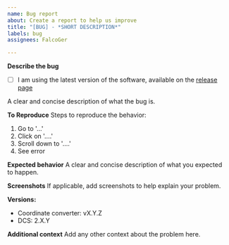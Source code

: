 ```yaml
---
name: Bug report
about: Create a report to help us improve
title: "[BUG] - *SHORT DESCRIPTION*"
labels: bug
assignees: FalcoGer

---
```


**Describe the bug**
- [ ] I am using the latest version of the software, available on the [release page](https://github.com/FalcoGer/CoordinateConverter/releases/latest)

A clear and concise description of what the bug is.

**To Reproduce**
Steps to reproduce the behavior:
1. Go to '...'
2. Click on '....'
3. Scroll down to '....'
4. See error

**Expected behavior**
A clear and concise description of what you expected to happen.

**Screenshots**
If applicable, add screenshots to help explain your problem.

**Versions:**
- Coordinate converter: vX.Y.Z
- DCS: 2.X.Y

**Additional context**
Add any other context about the problem here.
